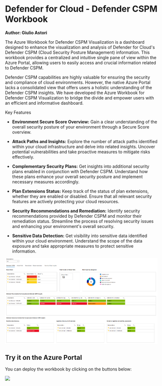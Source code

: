 # Defender for Cloud - Defender CSPM Workbook
**Author: Giulio Astori**

The Azure Workbook for Defender CSPM Visualization is a dashboard designed to enhance the visualization and analysis of Defender for Cloud's Defender CSPM (Cloud Security Posture Management) information. This workbook provides a centralized and intuitive single pane of view within the Azure Portal, allowing users to easily access and crucial information related to Defender CSPM.

Defender CSPM capabilities are highly valuable for ensuring the security and compliance of cloud environments. However, the native Azure Portal lacks a consolidated view that offers users a holistic understanding of the Defender CSPM insights. We have developed the Azure Workbook for Defender CSPM Visualization to bridge the divide and empower users with an efficient and informative dashboard.

Key Features

- **Environment Secure Score Overview:** Gain a clear understanding of the overall security posture of your environment through a Secure Score overview.

- **Attack Paths and Insights:** Explore the number of attack paths identified within your cloud infrastructure and delve into related insights. Uncover potential vulnerabilities and take proactive measures to mitigate risks effectively.

- **Complementary Security Plans:** Get insights into additional security plans enabled in conjunction with Defender CSPM. Understand how these plans enhance your overall security posture and implement necessary measures accordingly.

- **Plan Extensions Status:** Keep track of the status of plan extensions, whether they are enabled or disabled. Ensure that all relevant security features are actively protecting your cloud resources.

- **Security Recommendations and Remediation:** Identify security recommendations provided by Defender CSPM and monitor their remediation status. Streamline the process of resolving security issues and enhancing your environment's overall security.

- **Sensitive Data Detection:** Get visibility into sensitive data identified within your cloud environment. Understand the scope of the data exposure and take appropriate measures to protect sensitive information.



![Image of OverviewTab](dcspm-workbook.png)

## Try it on the Azure Portal


You can deploy the workbook by clicking on the buttons below:

<a href="https://portal.azure.com/#create/Microsoft.Template/uri/https%3A%2F%2Fraw.githubusercontent.com%2FAzure%2FMicrosoft-Defender-for-Cloud%2Fmain%2FWorkbooks%2FDefender%20CSPM%20Dashboard%2Fazuredeploy.json" target="_blank"><img src="https://aka.ms/deploytoazurebutton"/></a>


